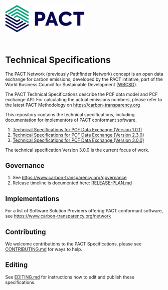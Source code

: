 <img style="width:50%;margin-bottom:30px" src="./assets/logo.svg"/>  

# Technical Specifications

The PACT Network (previously Pathfinder Network) concept is an open data exchange for carbon emissions, developed by the PACT intiative, part of  the World Business Council for Sustainable Development ([WBCSD](wbcsd.org)).

The PACT Technical Specifications describe the PCF data model and PCF exchange API. For calculating the actual  emissions numbers, please refer to the latest PACT Methodology on https://carbon-transparency.org

This repository contains the technical specifications, including documentation for implementors of PACT conformant software.

1. [Technical Specifications for PCF Data Exchange (Version 1.0.1)](spec/v1/index.bs)
2. [Technical Specifications for PCF Data Exchange (Version 2.3.0)](spec/v2/index.bs)
3. [Technical Specifications for PCF Data Exchange (Version 3.0.0)](spec/v3/index.bs)

The technical specification Version 3.0.0 is the current focus of work.

## Governance

1. See https://www.carbon-transparency.org/governance
2. Release timeline is documented here: [RELEASE-PLAN.md](RELEASE-PLAN.md)

## Implementations

For a list of Software Solution Providers offering PACT conformant software, see https://www.carbon-transparency.org/network

## Contributing

We welcome contributions to the PACT Specifications, please see [CONTRIBUTING.md](CONTRIBUTING.md) for ways to help.

## Editing

See [EDITING.md](EDITING.md) for instructions how to edit and publish these specifications.


